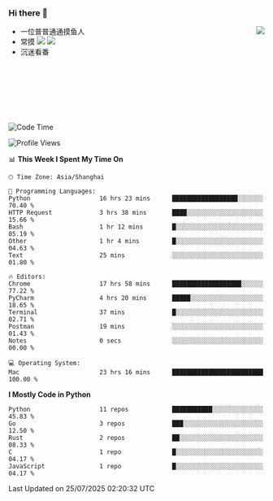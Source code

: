 ### Hi there 👋


<a href="https://github.com/yanlc39">
  <img align="right" src="https://github-readme-stats.vercel.app/api?username=yanlc39&show_icons=true&hide_border=true&icon_color=586069&title_color=a0a9af">
</a>

- 一位普普通通摸鱼人
- 常摸 ![](https://img.shields.io/badge/-Python-3e74a2?style=flat-square&logo=Python&logoColor=fff) ![](https://img.shields.io/badge/-C%2B%2B-brightgreen?style=flat-square)
- 沉迷看番



<br><br><br><br><br><br>


<!--START_SECTION:waka-->
![Code Time](http://img.shields.io/badge/Code%20Time-1%2C466%20hrs%207%20mins-blue)

![Profile Views](http://img.shields.io/badge/Profile%20Views-0-blue)

📊 **This Week I Spent My Time On** 

```text
🕑︎ Time Zone: Asia/Shanghai

💬 Programming Languages: 
Python                   16 hrs 23 mins      ██████████████████░░░░░░░   70.40 % 
HTTP Request             3 hrs 38 mins       ████░░░░░░░░░░░░░░░░░░░░░   15.66 % 
Bash                     1 hr 12 mins        █░░░░░░░░░░░░░░░░░░░░░░░░   05.19 % 
Other                    1 hr 4 mins         █░░░░░░░░░░░░░░░░░░░░░░░░   04.63 % 
Text                     25 mins             ░░░░░░░░░░░░░░░░░░░░░░░░░   01.80 % 

🔥 Editors: 
Chrome                   17 hrs 58 mins      ███████████████████░░░░░░   77.22 % 
PyCharm                  4 hrs 20 mins       █████░░░░░░░░░░░░░░░░░░░░   18.65 % 
Terminal                 37 mins             █░░░░░░░░░░░░░░░░░░░░░░░░   02.71 % 
Postman                  19 mins             ░░░░░░░░░░░░░░░░░░░░░░░░░   01.43 % 
Notes                    0 secs              ░░░░░░░░░░░░░░░░░░░░░░░░░   00.00 % 

💻 Operating System: 
Mac                      23 hrs 16 mins      █████████████████████████   100.00 % 
```

**I Mostly Code in Python** 

```text
Python                   11 repos            ███████████░░░░░░░░░░░░░░   45.83 % 
Go                       3 repos             ███░░░░░░░░░░░░░░░░░░░░░░   12.50 % 
Rust                     2 repos             ██░░░░░░░░░░░░░░░░░░░░░░░   08.33 % 
C                        1 repo              █░░░░░░░░░░░░░░░░░░░░░░░░   04.17 % 
JavaScript               1 repo              █░░░░░░░░░░░░░░░░░░░░░░░░   04.17 % 
```




 Last Updated on 25/07/2025 02:20:32 UTC
<!--END_SECTION:waka-->

